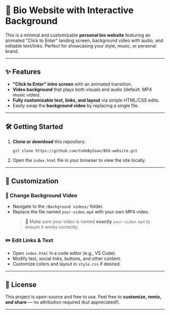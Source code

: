 # 🎵 Bio Website with Interactive Background

This is a minimal and customizable **personal bio website** featuring an animated "Click to Enter" landing screen, background video with audio, and editable text/links. Perfect for showcasing your style, music, or personal brand.

---

## ✨ Features

- **"Click to Enter" intro screen** with an animated transition.
- **Video background** that plays both visuals and audio (default: MP4 music video).
- **Fully customizable text, links, and layout** via simple HTML/CSS edits.
- Easily swap the **background video** by replacing a single file.

---

## 🛠️ Getting Started

1. **Clone or download** this repository:

   ```bash
   git clone https://github.com/CodeByIoan/BIO-website.git
   ```

2. Open the `index.html` file in your browser to view the site locally.

---

## 🎨 Customization

### 🔁 Change Background Video

- Navigate to the `/Background videos/` folder.
- Replace the file named `your-video.mp4` with your own MP4 video.
  > 🔔 Make sure your video is named **exactly** `your-video.mp4` to ensure it works correctly.

### ✏️ Edit Links & Text

- Open `index.html` in a code editor (e.g., VS Code).
- Modify text, social links, buttons, and other content.
- Customize colors and layout in `style.css` if desired.

---

## 📢 License

This project is open-source and free to use. Feel free to **customize, remix, and share** — no attribution required (but appreciated!).

---
